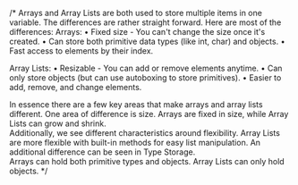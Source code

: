 /*
Arrays and Array Lists are both used to store multiple items in one variable. The differences are rather straight forward.  Here are most of the differences:
Arrays:
•	Fixed size - You can't change the size once it's created.
•	Can store both primitive data types (like int, char) and objects.
•	Fast access to elements by their index.

Array Lists:
•	Resizable - You can add or remove elements anytime.
•	Can only store objects (but can use autoboxing to store primitives).
•	Easier to add, remove, and change elements.


In essence there are a few key areas that make arrays and array lists different.  One area of difference is size. Arrays are fixed in size, while Array Lists can grow and shrink.  
Additionally, we see different characteristics around flexibility.  Array Lists are more flexible with built-in methods for easy list manipulation.  An additional difference can be seen in Type Storage.  
Arrays can hold both primitive types and objects. Array Lists can only hold objects.
*/
